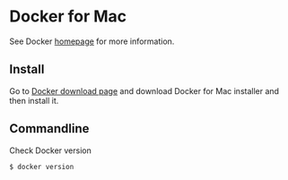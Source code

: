 # Docker for Mac

See Docker [homepage](https://www.docker.com/) for more information.

## Install 

Go to [Docker download page](https://www.docker.com/products/docker#/mac) and download Docker for Mac installer and then install it.

## Commandline

Check Docker version

```shell
$ docker version
```
